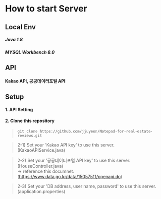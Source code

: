 # How to start Server

## Local Env
##### Java 1.8
##### MYSQL Workbench 8.0

## API
#### Kakao API, 공공데이터포털 API

## Setup
#### 1. API Setting

#### 2. Clone this repository
> ```git clone https://github.com/jjuyeon/Notepad-for-real-estate-reviews.git```

> 2-1) Set your 'Kakao API key' to use this server. (KakaoAPIService.java)

> 2-2) Set your '공공데이터포털 API key' to use this server. (HouseController.java)<br>
>       -> reference this documnet. (https://www.data.go.kr/data/15057511/openapi.do)

> 2-3) Set your 'DB address, user name, password' to use this server. (application.properties)
